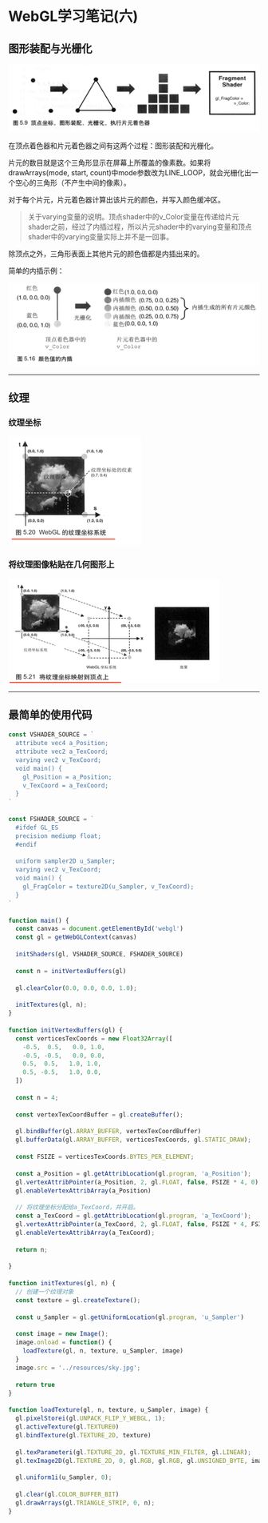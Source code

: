# WebGL学习笔记\(六\)

## 图形装配与光栅化

![](/assets/guangshanhua.png)

在顶点着色器和片元着色器之间有这两个过程：图形装配和光栅化。

片元的数目就是这个三角形显示在屏幕上所覆盖的像素数。如果将drawArrays\(mode, start, count\)中mode参数改为LINE\_LOOP，就会光栅化出一个空心的三角形（不产生中间的像素）。

对于每个片元，片元着色器计算出该片元的颜色，并写入颜色缓冲区。

> 关于varying变量的说明。顶点shader中的v\_Color变量在传递给片元shader之前，经过了内插过程，所以片元shader中的varying变量和顶点shader中的varying变量实际上并不是一回事。

除顶点之外，三角形表面上其他片元的颜色值都是内插出来的。

简单的内插示例：

![](/assets/neicha.png)

---

## 纹理

### 纹理坐标

![](/assets/texture_coord.png)

### 将纹理图像粘贴在几何图形上

![](/assets/map_texture.png)

---

## 最简单的使用代码

```js
const VSHADER_SOURCE = `
  attribute vec4 a_Position;
  attribute vec2 a_TexCoord;
  varying vec2 v_TexCoord;
  void main() {
    gl_Position = a_Position;
    v_TexCoord = a_TexCoord;
  }
`

const FSHADER_SOURCE = `
  #ifdef GL_ES
  precision mediump float;
  #endif

  uniform sampler2D u_Sampler;
  varying vec2 v_TexCoord;
  void main() {
    gl_FragColor = texture2D(u_Sampler, v_TexCoord);
  }
`

function main() {
  const canvas = document.getElementById('webgl')
  const gl = getWebGLContext(canvas)

  initShaders(gl, VSHADER_SOURCE, FSHADER_SOURCE)

  const n = initVertexBuffers(gl)

  gl.clearColor(0.0, 0.0, 0.0, 1.0);

  initTextures(gl, n);
}

function initVertexBuffers(gl) {
  const verticesTexCoords = new Float32Array([
    -0.5,  0.5,   0.0, 1.0,
    -0.5, -0.5,   0.0, 0.0,
    0.5,  0.5,   1.0, 1.0,
    0.5, -0.5,   1.0, 0.0,
  ])

  const n = 4;

  const vertexTexCoordBuffer = gl.createBuffer();

  gl.bindBuffer(gl.ARRAY_BUFFER, vertexTexCoordBuffer)
  gl.bufferData(gl.ARRAY_BUFFER, verticesTexCoords, gl.STATIC_DRAW);

  const FSIZE = verticesTexCoords.BYTES_PER_ELEMENT;

  const a_Position = gl.getAttribLocation(gl.program, 'a_Position');
  gl.vertexAttribPointer(a_Position, 2, gl.FLOAT, false, FSIZE * 4, 0);
  gl.enableVertexAttribArray(a_Position)

  // 将纹理坐标分配给a_TexCoord，并开启。
  const a_TexCoord = gl.getAttribLocation(gl.program, 'a_TexCoord');
  gl.vertexAttribPointer(a_TexCoord, 2, gl.FLOAT, false, FSIZE * 4, FSIZE * 2)
  gl.enableVertexAttribArray(a_TexCoord);

  return n;

}

function initTextures(gl, n) {
  // 创建一个纹理对象
  const texture = gl.createTexture();

  const u_Sampler = gl.getUniformLocation(gl.program, 'u_Sampler')

  const image = new Image();
  image.onload = function() {
    loadTexture(gl, n, texture, u_Sampler, image)
  }
  image.src = '../resources/sky.jpg';

  return true
}

function loadTexture(gl, n, texture, u_Sampler, image) {
  gl.pixelStorei(gl.UNPACK_FLIP_Y_WEBGL, 1);
  gl.activeTexture(gl.TEXTURE0)
  gl.bindTexture(gl.TEXTURE_2D, texture)

  gl.texParameteri(gl.TEXTURE_2D, gl.TEXTURE_MIN_FILTER, gl.LINEAR);
  gl.texImage2D(gl.TEXTURE_2D, 0, gl.RGB, gl.RGB, gl.UNSIGNED_BYTE, image);

  gl.uniform1i(u_Sampler, 0);

  gl.clear(gl.COLOR_BUFFER_BIT)
  gl.drawArrays(gl.TRIANGLE_STRIP, 0, n);
}
```



